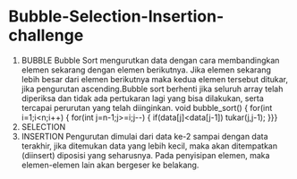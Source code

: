 # Bubble-Selection-Insertion-challenge
1. BUBBLE
Bubble Sort mengurutkan data dengan cara membandingkan elemen sekarang dengan elemen berikutnya. Jika elemen sekarang lebih besar dari elemen berikutnya maka kedua elemen tersebut ditukar, jika pengurutan ascending.Bubble sort berhenti jika seluruh array telah diperiksa dan tidak ada pertukaran lagi yang bisa dilakukan, serta tercapai perurutan yang telah diinginkan.
void bubble_sort()
{
for(int i=1;i<n;i++)
{
for(int j=n-1;j>=i;j--)
{
if(data[j]<data[j-1]) tukar(j,j-1);
}}}
2. SELECTION
3. INSERTION
Pengurutan dimulai dari data ke-2 sampai dengan data terakhir, jika ditemukan data yang lebih kecil, maka akan ditempatkan (diinsert) diposisi yang seharusnya. Pada penyisipan elemen, maka elemen-elemen lain akan bergeser ke belakang.
